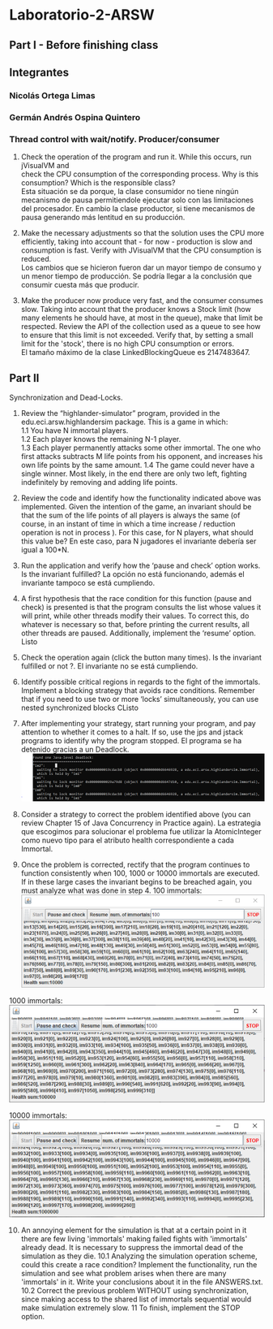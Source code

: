 # Laboratorio-2-ARSW
## Part I - Before finishing class
## Integrantes
### Nicolás Ortega Limas
### Germán Andrés Ospina Quintero

### Thread control with wait/notify. Producer/consumer

1. Check the operation of the program and run it. While this occurs, run jVisualVM and     
check the CPU consumption of the corresponding process. Why is this consumption? 
Which is the responsible class?     
Esta situación se da porque, la clase consumidor no tiene ningún mecanismo de pausa permitiendole ejecutar solo con las limitaciones del procesador.
En cambio la clase productor, si tiene mecanismos de pausa generando más lentitud en su producción.

2. Make the necessary adjustments so that the solution uses the CPU more efficiently, taking into account that - for now - production is slow and consumption 
is fast. Verify with JVisualVM that the CPU consumption is reduced.          
Los cambios que se hicieron fueron dar un mayor tiempo de consumo y un menor tiempo de producción. Se podría llegar a la conclusión que consumir cuesta más que producir.      

3. Make the producer now produce very fast, and the consumer consumes slow. Taking into account that the producer knows a Stock limit 
(how many elements he should have, at most in the queue), make that limit be respected. Review the API of the collection used as a 
queue to see how to ensure that this limit is not exceeded. Verify that, by setting a small limit for the 'stock', there is no high 
CPU consumption or errors.         
El tamaño máximo de la clase LinkedBlockingQueue es 2147483647.

## Part II                 
Synchronization and Dead-Locks.
1. Review the “highlander-simulator” program, provided in the edu.eci.arsw.highlandersim package. This is a game in which:                             
1.1 You have N immortal players.                           
1.2 Each player knows the remaining N-1 player.                              
1.3 Each player permanently attacks some other immortal. The one who first attacks subtracts M life points from his opponent, and increases his own life points by the same amount. 
1.4 The game could never have a single winner. Most likely, in the end there are only two left, fighting indefinitely by removing and adding life points.                   
2. Review the code and identify how the functionality indicated above was implemented. Given the intention of the game, an invariant should be that the sum of the life points of all players is always the same (of course, in an instant of time in which a time increase / reduction operation is not in process ). For this case, for N players, what should this value be?
En este caso, para N jugadores el invariante debería ser igual a 100*N.

3. Run the application and verify how the ‘pause and check’ option works. Is the invariant fulfilled?
La opción no está funcionando, además el invariante tampoco se está cumpliendo.

4. A first hypothesis that the race condition for this function (pause and check) is presented is that the program consults the list whose values ​​it will print, while other threads modify their values. To correct this, do whatever is necessary so that, before printing the current results, all other threads are paused. Additionally, implement the ‘resume’ option.
Listo

5. Check the operation again (click the button many times). Is the invariant fulfilled or not ?.
El invariante no se está cumpliendo.

6. Identify possible critical regions in regards to the fight of the immortals. Implement a blocking strategy that avoids race conditions. Remember that if you need to use two or more ‘locks’ simultaneously, you can use nested synchronized blocks
CListo

7. After implementing your strategy, start running your program, and pay attention to whether it comes to a halt. If so, use the jps and jstack programs to identify why the program stopped.
El programa se ha detenido gracias a un Deadlock.
![Texto alternativo](IMMORTALS\Imagenes\Deadlock.PNG)

8. Consider a strategy to correct the problem identified above (you can review Chapter 15 of Java Concurrency in Practice again).
La estrategia que escogimos para solucionar el problema fue utilizar la AtomicInteger como nuevo tipo para el atributo health correspondiente a cada Immortal.

9. Once the problem is corrected, rectify that the program continues to function consistently when 100, 1000 or 10000 immortals are executed. If in these large cases the invariant begins to be breached again, you must analyze what was done in step 4.
100 immortals:     
![Texto alternativo](IMMORTALS\Imagenes\100Inmortales.PNG)

1000 immortals:     
![Texto alternativo](IMMORTALS\Imagenes\1000Inmortales.PNG)

10000 immortals:      
![Texto alternativo](IMMORTALS\Imagenes\10000Inmortales.PNG)

10. An annoying element for the simulation is that at a certain point in it there are few living 'immortals' making failed fights with 'immortals' already dead. It is necessary to suppress the immortal dead of the simulation as they die. 
10.1 Analyzing the simulation operation scheme, could this create a race condition? Implement the functionality, run the simulation and see what problem arises when there are many 'immortals' in it. Write your conclusions about it in the file ANSWERS.txt. 
10.2 Correct the previous problem WITHOUT using synchronization, since making access to the shared list of immortals sequential would make simulation extremely slow. 
11 To finish, implement the STOP option.




